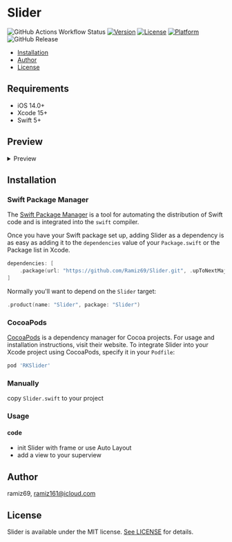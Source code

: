 # Slider

![GitHub Actions Workflow Status](https://img.shields.io/github/actions/workflow/status/ramiz69/Slider/swift.yml)
[![Version](https://img.shields.io/cocoapods/v/RKSlider.svg?style=flat)](https://cocoapods.org/pods/RKSlider)
[![License](https://img.shields.io/cocoapods/l/RKSlider.svg?style=flat)](https://cocoapods.org/pods/RKSlider)
[![Platform](https://img.shields.io/cocoapods/p/RKSlider.svg?style=flat)](https://cocoapods.org/pods/RKSlider)
![GitHub Release](https://img.shields.io/github/v/release/ramiz69/Slider)

- [Installation](#installation)
- [Author](#author)
- [License](#license)

## Requirements

- iOS 14.0+
- Xcode 15+
- Swift 5+

## Preview
<details>
  <summary>Preview</summary>

  <img src="Screenshots/leftToRightDefault.png" width="400"/>
  <img src="Screenshots/rightToLeftDefault.png" width="400"/>
  <img src="Screenshots/leftToRightCustom.png" width="400"/>
  <img src="Screenshots/preference.png" width="400"/>
</details>

## Installation

### Swift Package Manager

The [Swift Package Manager](https://swift.org/package-manager/) is a tool for automating the distribution of Swift code and is integrated into the `swift` compiler.

Once you have your Swift package set up, adding Slider as a dependency is as easy as adding it to the `dependencies` value of your `Package.swift` or the Package list in Xcode.

```swift
dependencies: [
    .package(url: "https://github.com/Ramiz69/Slider.git", .upToNextMajor(from: "0.2.1"))
]
```

Normally you'll want to depend on the `Slider` target:

```swift
.product(name: "Slider", package: "Slider")
```

### CocoaPods

[CocoaPods](https://cocoapods.org) is a dependency manager for Cocoa projects. For usage and installation instructions, visit their website. To integrate Slider into your Xcode project using CocoaPods, specify it in your `Podfile`:

```ruby
pod 'RKSlider'
```

### Manually
copy `Slider.swift` to your project

### Usage

#### code
- init Slider with frame or use Auto Layout
- add a view to your superview

## Author

ramiz69, ramiz161@icloud.com

## License

Slider is available under the MIT license. [See LICENSE](https://github.com/Ramiz69/Slider/blob/master/LICENSE) for details.
